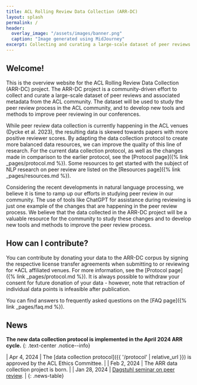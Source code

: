 ```yaml
---
title: ACL Rolling Review Data Collection (ARR-DC)
layout: splash
permalink: /
header:
  overlay_image: "/assets/images/banner.png"
  caption: "Image generated using MidJourney"
excerpt: Collecting and curating a large-scale dataset of peer reviews and associated metadata from the ACL community.
---
```


## Welcome!

This is the overview website for the ACL Rolling Review Data Collection (ARR-DC)
project. The ARR-DC project is a community-driven effort to collect and curate a
large-scale dataset of peer reviews and associated metadata from the ACL
community. The dataset will be used to study the peer review process in the ACL
community, and to develop new tools and methods to improve peer reviewing in our
conferences.

While peer review data collection is currently happening in the ACL venues
(Dycke et al. 2023), the resulting data is skewed towards papers with more
positive reviewer scores. By adapting the data collection protocol to create
more balanced data resources, we can improve the quality of this line of
research. For the current data collection protocol, as well as the changes made
in comparison to the earlier protocol, see the [Protocol page]({% link
_pages/protocol.md %}). Some resources to get started with the subject of NLP
research on peer review are listed on the [Resources page]({% link
_pages/resources.md %}).

Considering the recent developments in natural language processing, we believe
it is time to ramp up our efforts in studying peer review in our community. The
use of tools like ChatGPT for assistance during reviewing is just one example of
the changes that are happening in the peer review process. We believe that the
data collected in the ARR-DC project will be a valuable resource for the
community to study these changes and to develop new tools and methods to improve
the peer review process.

## How can I contribute?

You can contribute by donating your data to the ARR-DC corpus by signing the
respective license transfer agreements when submitting to or reviewing for \*ACL
affiliated venues. For more information, see the [Protocol page]({% link
_pages/protocol.md %}). It is always possible to withdraw your consent for
future donation of your data - however, note that retraction of individual data
points is infeasible after publication.

You can find answers to frequently asked questions on the [FAQ page]({% link _pages/faq.md %}).

## News

**The new data collection protocol is implemented in the April 2024 ARR cycle.**
{: .text-center .notice--info}

<style>
.news-table { font-size: .9em; table-layout: fixed; }
.news-table tr td:nth-child(1) { font-weight: bold; width: 10em; }
</style>

| Apr 4, 2024 | The [data collection protocol]({{ '/protocol' | relative_url }}) is approved by the ACL Ethics Committee. |
| Feb 2, 2024 | The ARR data collection project is born. |
| Jan 28, 2024 | [Dagstuhl seminar on peer review](https://www.dagstuhl.de/en/seminars/seminar-calendar/seminar-details/24052). |
{: .news-table}

<!-- [Older News](/archive/){: .btn .btn--info}
{: .text-center} -->

<!--
| ~~Start of the anonymity period~~ | ~~Friday~~ | ~~October 23, 2020~~ |
| ~~Final paper submissions due (*long & short*)~~ | ~~Monday~~ | ~~November 23, 2020~~ |
| ~~Author Response Period~~ | ~~Wednesday – Monday~~ | ~~January 20 – 25, 2021~~ |
| ~~Notification of acceptance~~ | ~~Wednesday~~ | ~~March 10, 2021~~ |
| ~~Camera ready papers due~~ | ~~Sunday~~ | ~~April 11, 2021~~ |
| ~~Final notification for papers requiring ethics re-review~~ | ~~Friday~~ | ~~April 30, 2021~~ |
| ~~Publication date~~ | ~~Monday~~ | ~~May 24, 2021~~ |
| ~~Co-located event: [NLP Summer School 2021](https://ampln.github.io/escuelaverano2021/)~~ | ~~Thursday – Friday~~ | ~~June 3 – 4, 2021~~ |
!-->

<!-- ## Important Dates

Tutorials | Sunday | August 11, 2024 |
Main Conference | Monday – Wednesday | August 12 – 14, 2024 |
Workshop | Thursday - Friday | August 15 -16, 2024 | -->

<!-- <style>
.dates-table { font-size: .9em; }
.dates-table tr td:nth-child(1) { width: 55%; }
.dates-table tr td:nth-child(2) { width: 25%; }
.dates-table del { color: #888; }
</style>

{: .dates-table}
<br>
<b>All deadlines are 11.59 pm <a target="_blank" href="https://www.timeanddate.com/time/zone/timezone/utc-12">UTC -12h</a> (anywhere on earth).</b> -->

<!--
| June 18, 2021 | Blogpost by D&I chairs: [Increasing Financial Accessibility in NAACL](/blog/dni-subsidies).
| June 8, 2021 | Congratulations to the winners of the [Best Demo Award](/blog/best-demo-award)!
| June 8, 2021 | Congratulations to the winners of the [Best Industry Paper Award](/blog/best-industry-paper)!
| June 3, 2021 | Added details about the [Careers in NLP](/blog/careers-in-nlp) industry panel.
| June 4, 2021 | Added [instructions for presenters](/participants/presenters/) and [Zoom rooms instructions](/participants/zoom-rooms/)
| June 3, 2021 | Details about the [Startups in NLP](/blog/startups-in-nlp) industry panel.
| June 3, 2021 | Updates from the program chairs on the [paper review process](/blog/paper-review-process) and [ethics-review-process](/blog/ethics-review-process).
| June 2, 2021 | Congratulations to the winners of the [Best Paper Awards](/blog/best-paper-awards)!
| June 2, 2021 | Blogpost by D&I chairs: [NAACL Mentoring Sessions](/blog/mentoring/)
| June 1, 2021 | The [Conference Structure](/blog/conference-structure/) is now available.
-->
